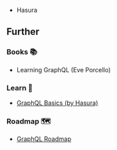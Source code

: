 - Hasura

## Further

### Books 📚

- Learning GraphQL (Eve Porcello)
### Learn 🧠

- [GraphQL Basics (by Hasura)](https://hasura.io/learn/graphql/intro-graphql/introduction/)
### Roadmap 🗺

- [GraphQL Roadmap](https://roadmap.sh/graphql)